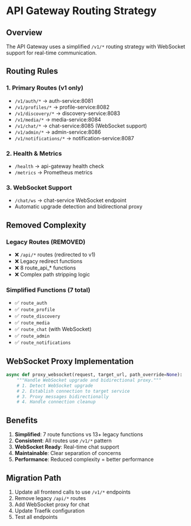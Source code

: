 # API Gateway Routing Strategy

## Overview

The API Gateway uses a simplified `/v1/*` routing strategy with WebSocket support for real-time communication.

## Routing Rules

### 1. Primary Routes (v1 only)
- `/v1/auth/*` → auth-service:8081
- `/v1/profiles/*` → profile-service:8082  
- `/v1/discovery/*` → discovery-service:8083
- `/v1/media/*` → media-service:8084
- `/v1/chat/*` → chat-service:8085 (WebSocket support)
- `/v1/admin/*` → admin-service:8086
- `/v1/notifications/*` → notification-service:8087

### 2. Health & Metrics
- `/health` → api-gateway health check
- `/metrics` → Prometheus metrics

### 3. WebSocket Support
- `/chat/ws` → chat-service WebSocket endpoint
- Automatic upgrade detection and bidirectional proxy

## Removed Complexity

### Legacy Routes (REMOVED)
- ❌ `/api/*` routes (redirected to v1)
- ❌ Legacy redirect functions
- ❌ 8 route_api_* functions
- ❌ Complex path stripping logic

### Simplified Functions (7 total)
- ✅ `route_auth`
- ✅ `route_profile` 
- ✅ `route_discovery`
- ✅ `route_media`
- ✅ `route_chat` (with WebSocket)
- ✅ `route_admin`
- ✅ `route_notifications`

## WebSocket Proxy Implementation

```python
async def proxy_websocket(request, target_url, path_override=None):
    """Handle WebSocket upgrade and bidirectional proxy."""
    # 1. Detect WebSocket upgrade
    # 2. Establish connection to target service
    # 3. Proxy messages bidirectionally
    # 4. Handle connection cleanup
```

## Benefits

1. **Simplified**: 7 route functions vs 13+ legacy functions
2. **Consistent**: All routes use `/v1/*` pattern
3. **WebSocket Ready**: Real-time chat support
4. **Maintainable**: Clear separation of concerns
5. **Performance**: Reduced complexity = better performance

## Migration Path

1. Update all frontend calls to use `/v1/*` endpoints
2. Remove legacy `/api/*` routes
3. Add WebSocket proxy for chat
4. Update Traefik configuration
5. Test all endpoints
